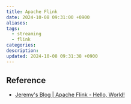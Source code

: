 ```yaml
---
title: Apache Flink
date: 2024-10-08 09:31:00 +0900
aliases: 
tags:
  - streaming
  - flink
categories: 
description: 
updated: 2024-10-08 09:31:38 +0900
---
```


## Reference

- [Jeremy's Blog | Apache Flink - Hello, World!](https://sungjk.github.io/2024/09/18/apache-flink.html)